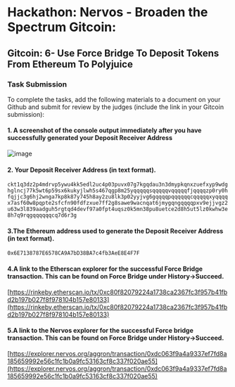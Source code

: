 # Hackathon: Nervos - Broaden the Spectrum Gitcoin: 

## Gitcoin: 6- Use Force Bridge To Deposit Tokens From Ethereum To Polyjuice

### Task Submission 
To complete the tasks, add the following materials to a document on your Github and submit for review by the judges (include the link in your Gitcoin submission):

#### 1. A screenshot of the console output immediately after you have successfully generated your Deposit Receiver Address
![image](https://user-images.githubusercontent.com/10966796/128758031-325e6627-d008-4e25-acfe-f0ab42fa258c.png)

#### 2. Your Deposit Receiver Address (in text format).
`ckt1q3dz2p4mdrvp5ywu4kk5edl2uc4p03puvx07g7kgqdau3n3dmypkqnxzuefxyp9wdghglncj77k5wt6p59sx6kukyjlwh5s467qgp8m25yqqqqqsqqqqqvqqqqqfjqqqqzp0ry0hfqjjc3g6hj2wnga7kp8k87y745h8ay2zu8lk3p02yyjvg6gqqqqpqqqqqqcqqqqqxyqqqqx7asf60w8pqpte2sfcfn90fdfzxue7ff2g8sawe9wacnqat6jmygqngqqqqpxv9ejjvgz2u63w3l839aadguh5rgtqd4devf97a0fpt4uqsz0k5mn38pu8uetce2d8h5ut5lz0kwhw3e8h7q9rqgqqqqqqcq7d6r3g`
#### 3.The Ethereum address used to generate the Deposit Receiver Address (in text format).
`0x6E7138787E6578CA9A7bD38BA7c4fb3AeE8E4F7F`
#### 4.A link to the Etherscan explorer for the successful Force Bridge transaction. This can be found on Force Bridge under History→Succeed.
[https://rinkeby.etherscan.io/tx/0xc80f82079224a1738ca2367fc3f957b41fbd2b197b027f8f978104b157e80133](https://rinkeby.etherscan.io/tx/0xc80f82079224a1738ca2367fc3f957b41fbd2b197b027f8f978104b157e80133)

#### 5.A link to the Nervos explorer for the successful Force bridge transaction. This can be found on Force Bridge under History→Succeed.
[https://explorer.nervos.org/aggron/transaction/0xdc063f9a4a9337ef7fd8a185659992e56c1fc1b0a9fc53163cf8c337f020ae55](https://explorer.nervos.org/aggron/transaction/0xdc063f9a4a9337ef7fd8a185659992e56c1fc1b0a9fc53163cf8c337f020ae55)
